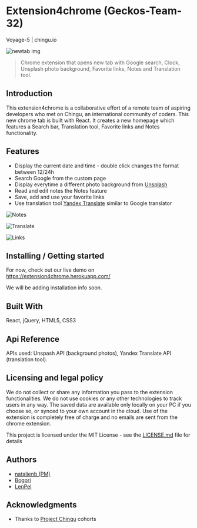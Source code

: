 # Extension4chrome (Geckos-Team-32)

Voyage-5 | chingu.io

![newtab img](http://res.cloudinary.com/cloudlenpel/image/upload/c_limit,q_61,w_792/v1532552422/extention4chrome/screenshot2.png)

> Chrome extension that opens new tab with Google search, Clock, Unsplash photo background, Favorite links, Notes and Translation tool.

## Introduction
This extension4chrome is a collaborative effort of a remote team of aspiring developers who met on Chingu, an international community of coders. This new chrome tab is built with React. It creates a new homepage which features a Search bar, Translation tool, Favorite links and Notes functionality. 


## Features
* Display the current date and time - double click changes the format between 12/24h
* Search Google from the custom page
* Display everytime a different photo background from [Unsplash](https://unsplash.com/)
* Read and edit notes the Notes feature
* Save, add and use your favorite links
* Use translation tool [Yandex Translate](https://translate.yandex.com/) similar to Google translator


![Notes](http://res.cloudinary.com/cloudlenpel/image/upload/c_scale,w_791/v1532555181/extention4chrome/notes.png "Notes")

![Translate](http://res.cloudinary.com/cloudlenpel/image/upload/c_scale,w_791/v1532555176/extention4chrome/translate.png "Yandex Translate")

![Links](http://res.cloudinary.com/cloudlenpel/image/upload/c_scale,w_791/v1532555170/extention4chrome/links.png "Links")


## Installing / Getting started

For now, check out our live demo on  https://extension4chrome.herokuapp.com/

We will be adding installation info soon.

## Built With

React, jQuery, HTML5, CSS3

## Api Reference

APIs used: Unspash API (background photos), Yandex Translate API (translation tool).

## Licensing and legal policy

We do not collect or share any information you pass to the extension functionalities. We do not use cookies or any other technologies to track users in any way. The saved data are available only locally on your PC if you choose so, or synced to your own account in the cloud. Use of the extension is completely free of charge and no emails are sent from the chrome extension. 

This project is licensed under the MIT License - see the [LICENSE.md](LICENSE.md) file for details

## Authors

* [natalienb (PM)](https://github.com/NatRavenhill)
* [Bogori](https://github.com/Bogori/)
* [LenPel](https://github.com/lenpel)

## Acknowledgments
* Thanks to [Project Chingu](https://chingu.io/) cohorts